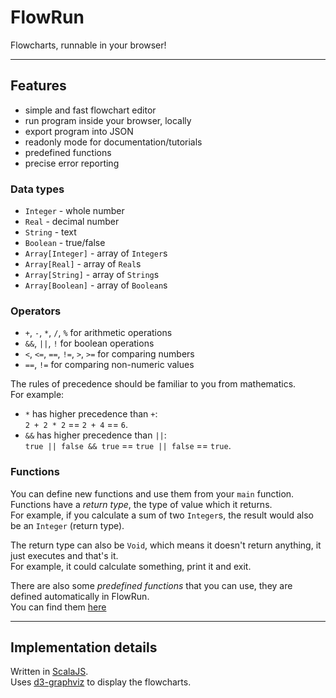
# FlowRun

Flowcharts, runnable in your browser!

---
## Features
- simple and fast flowchart editor
- run program inside your browser, locally
- export program into JSON
- readonly mode for documentation/tutorials
- predefined functions
- precise error reporting

### Data types
- `Integer` - whole number
- `Real` - decimal number
- `String` - text
- `Boolean` - true/false
- `Array[Integer]` - array of `Integer`s
- `Array[Real]` - array of `Real`s
- `Array[String]` - array of `String`s
- `Array[Boolean]` - array of `Boolean`s

### Operators
- `+`, `-`, `*`, `/`, `%` for arithmetic operations
- `&&`, `||`, `!` for boolean operations
- `<`, `<=`, `==`, `!=`, `>`, `>=` for comparing numbers
- `==`, `!=` for comparing non-numeric values

The rules of precedence should be familiar to you from mathematics.  
For example:
- `*` has higher precedence than `+`:  
  `2 + 2 * 2` == `2 + 4` == `6`.
- `&&` has higher precedence than `||`:  
  `true || false && true` == `true || false` == `true`.

### Functions
You can define new functions and use them from your `main` function.  
Functions have a *return type*, the type of value which it returns.  
For example, if you calculate a sum of two `Integer`s, the result would also be an `Integer` (return type).

The return type can also be `Void`, which means it doesn't return anything, it just executes and that's it.  
For example, it could calculate something, print it and exit.

There are also some *predefined functions* that you can use, they are defined automatically in FlowRun.  
You can find them [here](https://github.com/sacode387/FlowRun/blob/master/core/src/main/scala/dev/sacode/flowrun/ast/PredefinedFunction.scala)


---
## Implementation details
Written in [ScalaJS](https://www.scala-js.org/).  
Uses [d3-graphviz](https://github.com/magjac/d3-graphviz) to display the flowcharts.
